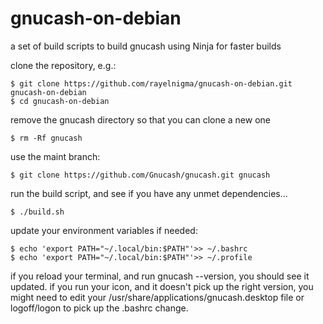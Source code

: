 # gnucash-on-debian
a set of build scripts to build gnucash using Ninja for faster builds

clone the repository, e.g.:
```
$ git clone https://github.com/rayelnigma/gnucash-on-debian.git gnucash-on-debian
$ cd gnucash-on-debian
```
remove the gnucash directory so that you can clone a new one
```
$ rm -Rf gnucash
```
use the maint branch:
```
$ git clone https://github.com/Gnucash/gnucash.git gnucash
```
run the build script, and see if you have any unmet dependencies...
```
$ ./build.sh
```
update your environment variables if needed:
```
$ echo 'export PATH="~/.local/bin:$PATH"'>> ~/.bashrc
$ echo 'export PATH="~/.local/bin:$PATH"'>> ~/.profile
```
if you reload your terminal, and run gnucash --version, you should see it updated.
if you run your icon, and it doesn't pick up the right version, you might need to edit your /usr/share/applications/gnucash.desktop file or logoff/logon to pick up the .bashrc change.
